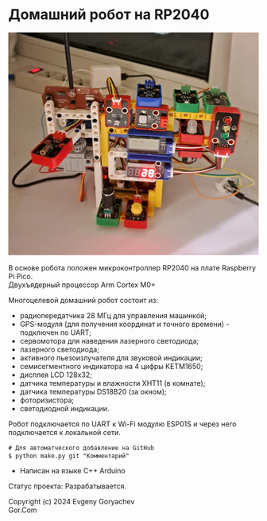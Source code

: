 # Домашний робот на RP2040

![img/PICO.jpg](img/PICO.jpg)

В основе робота положен микроконтроллер RP2040 на плате Raspberry Pi Pico.  
Двухъядерный процессор Arm Cortex M0+

Многоцелевой домашний робот состоит из:
- радиопередатчика 28 МГц для управления машинкой;
- GPS-модуля (для получения координат и точного времени) - подключен по UART;
- сервомотора для наведения лазерного светодиода;
- лазерного светодиода;
- активного пьезоизлучателя для звуковой индикации;
- семисегментного индикатора на 4 цифры KETM1650;
- дисплея LCD 128x32;
- датчика температуры и влажности XHT11 (в комнате);
- датчика температуры DS18B20 (за окном);
- фоторизистора;
- светодиодной индикации.

Робот подключается по UART к Wi-Fi модулю ESP01S и через него подключается к локальной сети.

```
# Для автоматческого добавление на GitHub
$ python make.py git "Комментарий"

```

- Написан на языке C++ Arduino

Статус проекта: Разрабатывается.


Copyright (c) 2024 Evgeny Goryachev  
Gor.Com 